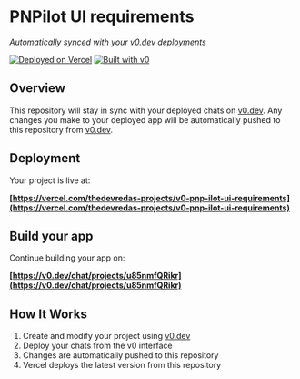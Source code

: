 # PNPilot UI requirements

*Automatically synced with your [v0.dev](https://v0.dev) deployments*

[![Deployed on Vercel](https://img.shields.io/badge/Deployed%20on-Vercel-black?style=for-the-badge&logo=vercel)](https://vercel.com/thedevredas-projects/v0-pnp-ilot-ui-requirements)
[![Built with v0](https://img.shields.io/badge/Built%20with-v0.dev-black?style=for-the-badge)](https://v0.dev/chat/projects/u85nmfQRikr)

## Overview

This repository will stay in sync with your deployed chats on [v0.dev](https://v0.dev).
Any changes you make to your deployed app will be automatically pushed to this repository from [v0.dev](https://v0.dev).

## Deployment

Your project is live at:

**[https://vercel.com/thedevredas-projects/v0-pnp-ilot-ui-requirements](https://vercel.com/thedevredas-projects/v0-pnp-ilot-ui-requirements)**

## Build your app

Continue building your app on:

**[https://v0.dev/chat/projects/u85nmfQRikr](https://v0.dev/chat/projects/u85nmfQRikr)**

## How It Works

1. Create and modify your project using [v0.dev](https://v0.dev)
2. Deploy your chats from the v0 interface
3. Changes are automatically pushed to this repository
4. Vercel deploys the latest version from this repository